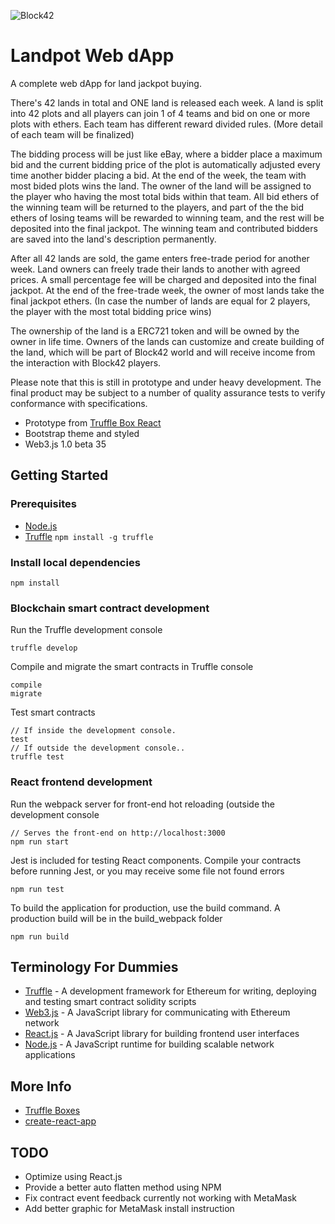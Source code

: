 ![Block42](http://assets.block42.world/images/icons/block42_logo_200.png)

# Landpot Web dApp

A complete web dApp for land jackpot buying.

There's 42 lands in total and ONE land is released each week. A land is split into 42 plots and all players can join 1 of 4 teams and bid on one or more plots with ethers. Each team has different reward divided rules. (More detail of each team will be finalized)

The bidding process will be just like eBay, where a bidder place a maximum bid and the current bidding price of the plot is automatically adjusted every time another bidder placing a bid. At the end of the week, the team with most bided plots wins the land. The owner of the land will be assigned to the player who having the most total bids within that team. All bid ethers of the winning team will be returned to the players, and part of the the bid ethers of losing teams will be rewarded to winning team, and the rest will be deposited into the final jackpot. The winning team and contributed bidders are saved into the land's description permanently.

After all 42 lands are sold, the game enters free-trade period for another week. Land owners can freely trade their lands to another with agreed prices. A small percentage fee will be charged and deposited into the final jackpot. At the end of the free-trade week, the owner of most lands take the final jackpot ethers. (In case the number of lands are equal for 2 players, the player with the most total bidding price wins)

The ownership of the land is a ERC721 token and will be owned by the owner in life time. Owners of the lands can customize and create building of the land, which will be part of Block42 world and will receive income from the interaction with Block42 players.

Please note that this is still in prototype and under heavy development. The final product may be subject to a number of quality assurance tests to verify conformance with specifications.

<!-- - Working in both Main Ethereum Network and Ropsten Test Network -->
<!-- - Working with MetaMask, local and Infura nodes are commented and can be used for debugging -->
- Prototype from [Truffle Box React](https://github.com/truffle-box/react-box)
- Bootstrap theme and styled
- Web3.js 1.0 beta 35
<!-- - A inlined version for websites can only use iframe (such as Wix) -->

## Getting Started

### Prerequisites
- [Node.js](https://nodejs.org/en/download/)
- [Truffle](https://github.com/trufflesuite/truffle) `npm install -g truffle`

### Install local dependencies
```
npm install
```

### Blockchain smart contract development

Run the Truffle development console
```
truffle develop
```

Compile and migrate the smart contracts in Truffle console
```
compile
migrate
```

Test smart contracts
```
// If inside the development console.
test
// If outside the development console..
truffle test
```

### React frontend development

Run the webpack server for front-end hot reloading (outside the development console
```
// Serves the front-end on http://localhost:3000
npm run start
```

Jest is included for testing React components. Compile your contracts before running Jest, or you may receive some file not found errors
```
npm run test
```

To build the application for production, use the build command. A production build will be in the build_webpack folder
```
npm run build
```

<!-- ## Modification
To use this crowdsale page for your token ICO, change the token and crowdsale contract address at [main.js](main.js). Then includes the truffle built JSONs, or simple change the ABI at [Cubik.json](js/Cubik.json) and [CubikCrowdsale.json](js/CubikCrowdsale.json). -->

## Terminology For Dummies
- [Truffle](http://truffleframework.com/) - A development framework for Ethereum for writing, deploying and testing smart contract solidity scripts
- [Web3.js](https://github.com/ethereum/web3.js/) - A JavaScript library for communicating with Ethereum network
- [React.js](https://reactjs.org/) - A JavaScript library for building frontend user interfaces
- [Node.js](https://nodejs.org/en/) - A JavaScript runtime for building scalable network applications

## More Info
- [Truffle Boxes](https://truffleframework.com/boxes)
- [create-react-app](https://github.com/facebook/create-react-app/)

## TODO
- Optimize using React.js
- Provide a better auto flatten method using NPM
- Fix contract event feedback currently not working with MetaMask
- Add better graphic for MetaMask install instruction